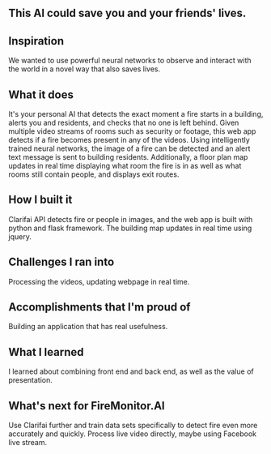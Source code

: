 ## This AI could save you and your friends' lives.

## Inspiration
We wanted to use powerful neural networks to observe and interact with the world in a novel way that also saves lives.  

## What it does
It's your personal AI that detects the exact moment a fire starts in a building, alerts you and residents, and checks that no one is left behind.  Given multiple video streams of rooms such as security or footage, this web app detects if a fire becomes present in any of the videos.  Using intelligently trained neural networks, the image of a fire can be detected and an alert text message is sent to building residents. Additionally, a floor plan map updates in real time displaying what room the fire is in as well as what rooms still contain people, and displays exit routes.  

## How I built it
Clarifai API detects fire or people in images, and the web app is built with python and flask framework.  The building map updates in real time using jquery.

## Challenges I ran into
Processing the videos, updating webpage in real time.

## Accomplishments that I'm proud of
Building an application that has real usefulness.

## What I learned
I learned about combining front end and back end, as well as the value of presentation.

## What's next for FireMonitor.AI
Use Clarifai further and train data sets specifically to detect fire even more accurately and quickly.  Process live video directly, maybe using Facebook live stream.
